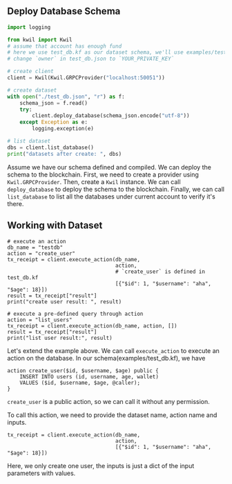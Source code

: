 ## Deploy Database Schema

```python
import logging

from kwil import Kwil
# assume that account has enough fund
# here we use test_db.kf as our dataset schema, we'll use examples/test_db.json(compiled schema)
# change `owner` in test_db.json to `YOUR_PRIVATE_KEY`

# create client
client = Kwil(Kwil.GRPCProvider("localhost:50051"))

# create dataset
with open("./test_db.json", "r") as f:
    schema_json = f.read()
    try:
        client.deploy_database(schema_json.encode("utf-8"))
    except Exception as e:
        logging.exception(e)

# list dataset
dbs = client.list_database()
print("datasets after create: ", dbs)
```    

Assume we have our schema defined and compiled. We can deploy the schema to the blockchain.
First, we need to create a provider using `Kwil.GRPCProvider`.
Then, create a `Kwil` instance. We can call `deploy_database` to deploy the schema to the blockchain.
Finally, we can call `list_database` to list all the databases under current account to verify it's there.


## Working with Dataset

```
# execute an action
db_name = "testdb"
action = "create_user"
tx_receipt = client.execute_action(db_name,
                                   action,
                                   # `create_user` is defined in test_db.kf
                                   [{"$id": 1, "$username": "aha", "$age": 18}])
result = tx_receipt["result"]
print("create user result: ", result)

# execute a pre-defined query through action
action = "list_users"
tx_receipt = client.execute_action(db_name, action, [])
result = tx_receipt["result"]
print("list user result:", result)
```

Let's extend the example above. We can call `execute_action` to execute an action on the database.
In our schema(examples/test_db.kf), we have
```
action create_user($id, $username, $age) public {
    INSERT INTO users (id, username, age, wallet)
    VALUES ($id, $username, $age, @caller);
}
```

`create_user` is a public action, so we can call it without any permission.

To call this action, we need to provide the dataset name, action name and inputs.
```
tx_receipt = client.execute_action(db_name,
                                   action,
                                   [{"$id": 1, "$username": "aha", "$age": 18}])
```

Here, we only create one user, the inputs is just a dict of the input parameters with values.

